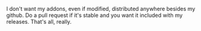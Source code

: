 I don't want my addons, even if modified, distributed anywhere besides my github. Do a pull request if it's stable and you want it included with my releases. That's all, really.
